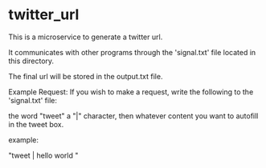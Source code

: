 # twitter_url

This is a microservice to generate a twitter url. 

It communicates with other programs through the 'signal.txt' file located in this directory. 

The final url will be stored in the output.txt file. 

Example Request: If you wish to make a request, write the following to the 'signal.txt' file: 

the word "tweet" a "|" character, then whatever content you want to autofill in the tweet box. 

example: 

"tweet | hello world "

